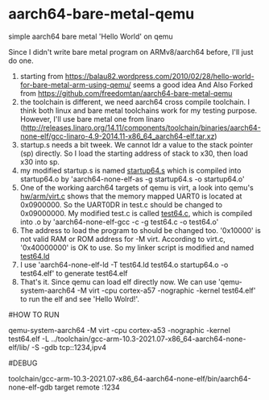 # aarch64-bare-metal-qemu
simple aarch64 bare metal 'Hello World' on qemu

Since I didn't write bare metal program on ARMv8/aarch64 before, I'll just do one.

1. starting from https://balau82.wordpress.com/2010/02/28/hello-world-for-bare-metal-arm-using-qemu/ seems a good idea 
   And Also Forked from https://github.com/freedomtan/aarch64-bare-metal-qemu
2. the toolchain is different, we need aarch64 cross compile toolchain. I think both linux and bare metal toolchains work for my testing purpose. However, I'll use bare metal one from linaro (http://releases.linaro.org/14.11/components/toolchain/binaries/aarch64-none-elf/gcc-linaro-4.9-2014.11-x86_64_aarch64-elf.tar.xz) 
3. startup.s needs a bit tweek. We cannot ldr a value to the stack pointer (sp) directly. So I load the starting address of stack to x30, then load x30 into sp.
4. my modified startup.s is named [startup64.s](startup64.s) which is compiled into startup64.o by 'aarch64-none-elf-as -g startup64.s -o startup64.o'
5. One of the working aarch64 targets of qemu is virt, a look into qemu's [hw/arm/virt.c](http://git.qemu.org/?p=qemu.git;a=blob_plain;f=hw/arm/virt.c;hb=HEAD) shows that the memory mapped UART0 is located at 0x0900000. So the UART0DR in test.c should be changed to 0x09000000. My modified test.c is called [test64.c](test64.c), which is compiled into .o by 'aarch64-none-elf-gcc -c -g test64.c -o test64.o'
6. The address to load the program to should be changed too. '0x10000' is not valid RAM or ROM address for -M virt. According to virt.c, '0x40000000' is OK to use. So my linker script is modified and named [test64.ld](test64.ld)
7. I use 'aarch64-none-elf-ld -T test64.ld test64.o startup64.o -o test64.elf' to generate test64.elf
8. That's it. Since qemu can load elf directly now. We can use 'qemu-system-aarch64 -M virt -cpu cortex-a57 -nographic  -kernel test64.elf' to run the elf and see 'Hello Wolrd!'.

#HOW TO RUN

qemu-system-aarch64 -M virt -cpu cortex-a53 -nographic -kernel test64.elf -L ../toolchain/gcc-arm-10.3-2021.07-x86_64-aarch64-none-elf/lib/ -S -gdb tcp::1234,ipv4


#DEBUG

toolchain/gcc-arm-10.3-2021.07-x86_64-aarch64-none-elf/bin/aarch64-none-elf-gdb
target remote :1234


